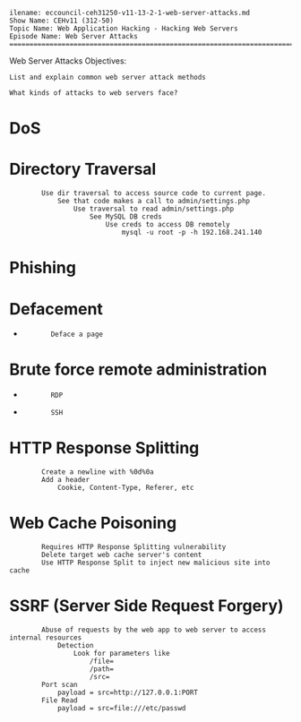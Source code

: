     ilename: eccouncil-ceh31250-v11-13-2-1-web-server-attacks.md
    Show Name: CEHv11 (312-50)
    Topic Name: Web Application Hacking - Hacking Web Servers
    Episode Name: Web Server Attacks ================================================================================

Web Server Attacks
Objectives:

    List and explain common web server attack methods

    What kinds of attacks to web servers face?
#        DoS


#        Directory Traversal
            Use dir traversal to access source code to current page.
                See that code makes a call to admin/settings.php
                    Use traversal to read admin/settings.php
                        See MySQL DB creds
                            Use creds to access DB remotely
                                mysql -u root -p -h 192.168.241.140





#        Phishing

#        Defacement
-            Deface a page
#        Brute force remote administration
-            RDP
-            SSH
#        HTTP Response Splitting
            Create a newline with %0d%0a
            Add a header
                Cookie, Content-Type, Referer, etc
#        Web Cache Poisoning
            Requires HTTP Response Splitting vulnerability
            Delete target web cache server's content
            Use HTTP Response Split to inject new malicious site into cache
#        SSRF (Server Side Request Forgery)
            Abuse of requests by the web app to web server to access internal resources
                Detection
                    Look for parameters like
                        /file=
                        /path=
                        /src=
            Port scan
                payload = src=http://127.0.0.1:PORT
            File Read
                payload = src=file:///etc/passwd
